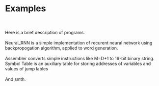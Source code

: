 # Examples
<br><br>
Here is a brief description of programs.<br><br>
Neural_RNN is a simple implementation of recurent neural network using backpropogation algorithm, applied to word generation.<br><br>
Assembler converts simple instructions like M=D+1 to 16-bit binary string. Symbol Table is an auxiliary table for storing addresses of variables and values of jump lables<br><br>
And smth.
